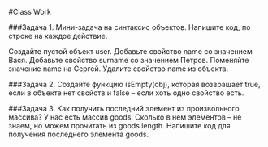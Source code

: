 #Class Work

###Задача 1.
Мини-задача на синтаксис объектов. Напишите код, по строке на каждое действие.

Создайте пустой объект user.
Добавьте свойство name со значением Вася.
Добавьте свойство surname со значением Петров.
Поменяйте значение name на Сергей.
Удалите свойство name из объекта. 

###Задача 2. 
Создайте функцию isEmpty(obj), которая возвращает true, если в объекте нет свойств и false – если хоть одно свойство есть.

###Задача 3. 
Как получить последний элемент из произвольного массива?
У нас есть массив goods. Сколько в нем элементов – не знаем, но можем прочитать из goods.length.
Напишите код для получения последнего элемента goods. 

